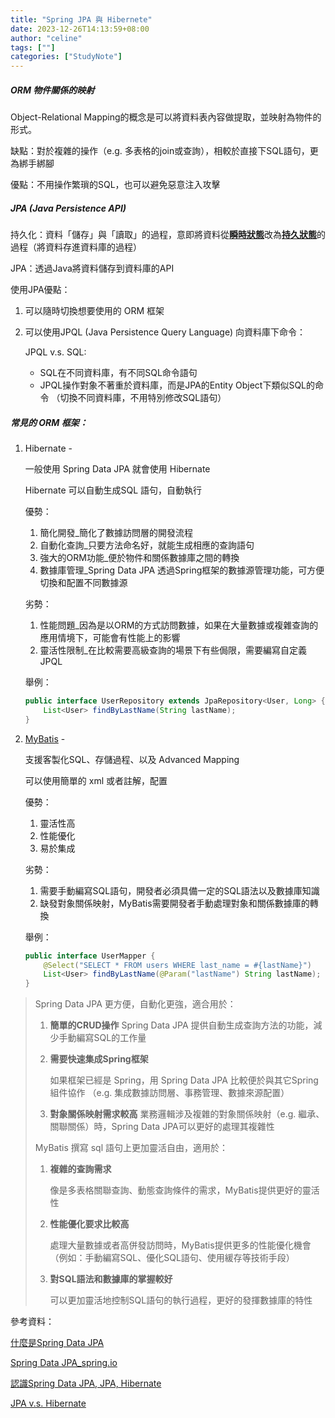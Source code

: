 ```yaml
---
title: "Spring JPA 與 Hibernete"
date: 2023-12-26T14:13:59+08:00
author: "celine"
tags: [""]
categories: ["StudyNote"]
---
```


##### ORM 物件關係的映射

Object-Relational Mapping的概念是可以將資料表內容做提取，並映射為物件的形式。

缺點：對於複雜的操作（e.g. 多表格的join或查詢），相較於直接下SQL語句，更為綁手綁腳

優點：不用操作繁瑣的SQL，也可以避免惡意注入攻擊

##### JPA (Java Persistence API)

持久化：資料「儲存」與「讀取」的過程，意即將資料從<u>**瞬時狀態**</u>改為<u>**持久狀態**</u>的過程（將資料存進資料庫的過程）

JPA：透過Java將資料儲存到資料庫的API

使用JPA優點：

1. 可以隨時切換想要使用的 ORM 框架

2. 可以使用JPQL (Java Persistence Query Language) 向資料庫下命令：

   JPQL v.s. SQL:

   - SQL在不同資料庫，有不同SQL命令語句
   - JPQL操作對象不著重於資料庫，而是JPA的Entity Object下類似SQL的命令
     （切換不同資料庫，不用特別修改SQL語句）

##### 常見的 ORM 框架：

1. Hibernate - 

   一般使用 Spring Data JPA 就會使用 Hibernate

   Hibernate 可以自動生成SQL 語句，自動執行

   優勢：

   1. 簡化開發_簡化了數據訪問層的開發流程
   2. 自動化查詢_只要方法命名好，就能生成相應的查詢語句
   3. 強大的ORM功能_便於物件和關係數據庫之間的轉換
   4. 數據庫管理_Spring Data JPA 透過Spring框架的數據源管理功能，可方便切換和配置不同數據源

   劣勢：

   1. 性能問題_因為是以ORM的方式訪問數據，如果在大量數據或複雜查詢的應用情境下，可能會有性能上的影響
   2. 靈活性限制_在比較需要高級查詢的場景下有些侷限，需要編寫自定義JPQL

   舉例：

   ```java
   public interface UserRepository extends JpaRepository<User, Long> {
       List<User> findByLastName(String lastName);
   }
   ```

   

2. [MyBatis](https://blog.mybatis.org/) - 

   支援客製化SQL、存儲過程、以及 Advanced Mapping

   可以使用簡單的 xml 或者註解，配置

   優勢：

   1. 靈活性高
   2. 性能優化
   3. 易於集成

   劣勢：

   1. 需要手動編寫SQL語句，開發者必須具備一定的SQL語法以及數據庫知識
   2. 缺發對象關係映射，MyBatis需要開發者手動處理對象和關係數據庫的轉換

   舉例：

   ```java
   public interface UserMapper {
       @Select("SELECT * FROM users WHERE last_name = #{lastName}")
       List<User> findByLastName(@Param("lastName") String lastName);
   }
   ```

   

> Spring Data JPA 更方便，自動化更強，適合用於：
>
> 1. **簡單的CRUD操作**
>    Spring Data JPA 提供自動生成查詢方法的功能，減少手動編寫SQL的工作量
>
> 2. **需要快速集成Spring框架**
>
>    如果框架已經是 Spring，用 Spring Data JPA 比較便於與其它Spring組件協作
>    （e.g. 集成數據訪問層、事務管理、數據來源配置）
>
> 3. **對象關係映射需求較高**
>    業務邏輯涉及複雜的對象關係映射（e.g. 繼承、關聯關係）時，Spring Data JPA可以更好的處理其複雜性
>
> MyBatis 撰寫 sql 語句上更加靈活自由，適用於：
>
> 1. **複雜的查詢需求**
>
>    像是多表格關聯查詢、動態查詢條件的需求，MyBatis提供更好的靈活性
>
> 2. **性能優化要求比較高**
>
>    處理大量數據或者高併發訪問時，MyBatis提供更多的性能優化機會（例如：手動編寫SQL、優化SQL語句、使用緩存等技術手段）
>
> 3. **對SQL語法和數據庫的掌握較好**
>
>    可以更加靈活地控制SQL語句的執行過程，更好的發揮數據庫的特性



參考資料：

[什麼是Spring Data JPA](https://ithelp.ithome.com.tw/articles/10194906)

[Spring Data JPA_spring.io](https://docs.spring.io/spring-data/jpa/reference/#repositories)

[認識Spring Data JPA, JPA, Hibernate](https://ithelp.ithome.com.tw/articles/10217348)

[JPA v.s. Hibernate](https://www.interviewbit.com/blog/jpa-vs-hibernate/)





